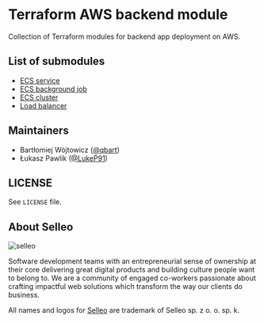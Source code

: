 # Terraform AWS backend module

Collection of Terraform modules for backend app deployment on AWS.

## List of submodules

* [ECS service](https://registry.terraform.io/modules/Selleo/backend/aws/latest/submodules/ecs-service)
* [ECS background job](https://registry.terraform.io/modules/Selleo/backend/aws/latest/submodules/ecs-background-job)
* [ECS cluster](https://registry.terraform.io/modules/Selleo/backend/aws/latest/submodules/ecs-cluster)
* [Load balancer](https://registry.terraform.io/modules/Selleo/backend/aws/latest/submodules/load-balancer)

## Maintainers

* Bartłomiej Wójtowicz ([@qbart](https://github.com/qbart)) 
* Łukasz Pawlik ([@LukeP91](https://github.com/LukeP91))

## LICENSE

See `LICENSE` file.

## About Selleo

![selleo](https://raw.githubusercontent.com/Selleo/selleo-resources/master/public/github_footer.png)

Software development teams with an entrepreneurial sense of ownership at their core delivering great digital products and building culture people want to belong to. We are a community of engaged co-workers passionate about crafting impactful web solutions which transform the way our clients do business.

All names and logos for [Selleo](https://selleo.com/about) are trademark of Selleo sp. z o. o. sp. k.
